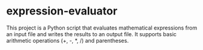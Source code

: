 # expression-evaluator
This project is a Python script that evaluates mathematical expressions from an input file and writes the results to an output file. It supports basic arithmetic operations (+, -, *, /) and parentheses.
